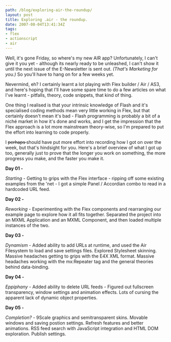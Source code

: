 ```yaml
---
path: /blog/exploring-air-the-roundup/
layout: post
title: Exploring .air - the roundup.
date: 2007-08-04T13:41:34Z
tags:
- flex
- actionscript
- air
---
```


Well, it's gone Friday, so where's my new AIR app?  Unfortunately, I can't give it you yet - although its nearly ready to be unleashed, I can't show it until the next issue of the E-Newsletter is sent out.  <em>(That's Marketing for you.)</em>  So you'll have to hang on for a few weeks yet.

Nevermind, eh?  I certainly learnt a lot playing with Flex builder / Air / AS3, and here's hoping that I'll have some spare time to do a few articles on what I've learnt - pitfalls, theory, code snippets, that kind of thing.

One thing I realised is that your intrinsic knowledge of Flash and it's specialised coding methods mean very little working in Flex, but that certainly doesn't mean it's bad - Flash programming is probably a bit of a niché market in how it's done and works, and I get the impression that the Flex approach is a lot more mainstream theory-wise, so I'm prepared to put the effort into learning to code properly.

I <strike> perhaps </strike> should have put more effort into recording how I got on over the week, but that's hindsight for you.  Here's a brief overview of what I got up too, generally just to prove that the longer you work on something, the more progress you make, and the faster you make it.

<strong>Day 01 -</strong>

<em>Starting </em>- Getting to grips with the Flex interface - ripping off some existing examples from the 'net - I got a simple Panel / Accordian combo to read in a hardcoded URL feed.

<strong>Day 02 -</strong>

<em>Reworking </em>- Experimenting with the Flex components and rearranging our example page to explore how it all fits together.  Separated the project into an MXML Application and an MXML Component, and then loaded multiple instances of the two.

<strong>Day 03 -</strong>

<em>Dynamism </em>- Added ability to add URLs at runtime, and used the Air Filesystem to load and save settings files.  Explored Stylesheet skinning.  Massive headaches getting to grips with the E4X XML format.  Massive headaches working with the mx:Repeater tag and the general theories behind data-binding.

<strong>Day 04 -</strong>

<em>Eppiphany </em>-  Added ability to delete URL feeds - Figured out fullscreen transparency, window settings and animation effects.  Lots of cursing the apparent lack of dynamic object properties.

<strong>Day 05 - </strong>

<em>Completion?</em> - 9Scale graphics and semitransparent skins.  Movable windows and saving postion settings.  Refresh features and better animations.  RSS feed search with JavaScript integration and HTML DOM exploration.  Publish settings.